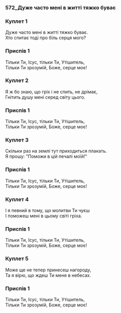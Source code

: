### 572_Дуже часто мені в житті тяжко буває
### Куплет 1
Дуже часто мені в житті тяжко буває. <br/>Хто спитає тоді про біль серця мого?
### Приспів 1
Тільки Ти, Ісус, тільки Ти, Утішитель, <br/>Тільки Ти зрозумій, Боже, серце моє!
### Куплет 2
Я ж бо знаю, що гріх і не спить, не дрімає, <br/>Гнітить душу мені серед світу цього.
### Приспів 1
Тільки Ти, Ісус, тільки Ти, Утішитель, <br/>Тільки Ти зрозумій, Боже, серце моє!
### Куплет 3
Скільки раз на землі тут приходиться плакать. <br/>Я прошу: "Поможи в цій печалі моїй!"
### Приспів 1
Тільки Ти, Ісус, тільки Ти, Утішитель, <br/>Тільки Ти зрозумій, Боже, серце моє!
### Куплет 4
І я певний в тому, що молитви Ти чуєш <br/>І поможеш мені в цьому світі гріха.
### Приспів 1
Тільки Ти, Ісус, тільки Ти, Утішитель, <br/>Тільки Ти зрозумій, Боже, серце моє!
### Куплет 5
Може ще не тепер принесеш нагороду, <br/>Та я вірю, що ждеш Ти мене в небесах.
### Приспів 1
Тільки Ти, Ісус, тільки Ти, Утішитель, <br/>Тільки Ти зрозумій, Боже, серце моє!
